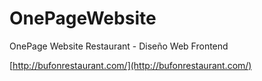 # OnePageWebsite
OnePage Website Restaurant - Diseño Web Frontend 

[http://bufonrestaurant.com/](http://bufonrestaurant.com/)


